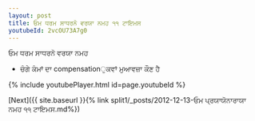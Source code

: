 ```yaml
---
layout: post
title: ਓਮ ਧਰਮ ਸਾਧਰਨੋ ਵਰਯਾ ਨਮਹ ੧੧ ਟਾਇਮਸ
youtubeId: 2vcOU73A7g0
---
```

 
 
 ਓਮ ਧਰਮ ਸਾਧਰਨੋ ਵਰਯਾ ਨਮਹ  
 
 -  ਚੰਗੇ ਕੰਮਾਂ ਦਾ compensationੁਕਵਾਂ ਮੁਆਵਜ਼ਾ ਕੌਣ ਹੈ 
 
  
 
  
 
 
 
 
 
 


{% include youtubePlayer.html id=page.youtubeId %}
 
[Next]({{ site.baseurl }}{% link  split1/_posts/2012-12-13-ਓਮ ਪ੍ਰਯਾਯੋਨਾਰਾਯਾ ਨਮਹ ੧੧ ਟਾਇਮਸ.md%})
 
